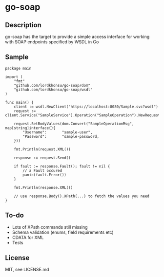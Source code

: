 # go-soap

## Description

go-soap has the target to provide a simple access interface for working with SOAP endpoints specified by WSDL in Go

## Sample

```
package main

import (
	"fmt"
	"github.com/lordkhonsu/go-soap/dom"
	"github.com/lordkhonsu/go-soap/wsdl"
)

func main() {
	client := wsdl.NewClient("https://localhost:8080/Sample.svc?wsdl")
	request := client.Service("SampleService").Operation("SampleOperation").NewRequest()

	request.SetBodyValues(dom.Convert("SampleOperationMsg", map[string]interface{}{
		"Username":       "sample-user",
		"Password":       "sample-password,
	}))

	fmt.Println(request.XML())

	response := request.Send()

	if fault := response.Fault(); fault != nil {
		// a Fault occured
		panic(fault.Error())
	}

	fmt.Println(response.XML())

	// use response.Body().XPath(...) to fetch the values you need
}
```

## To-do

* Lots of XPath commands still missing
* Schema validation (enums, field requirements etc)
* CDATA for XML
* Tests

## License

MIT, see LICENSE.md